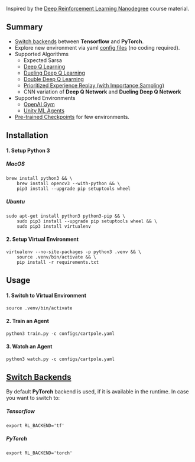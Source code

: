 Inspired by the [Deep Reinforcement Learning Nanodegree](https://udacity.com/course/deep-learning-nanodegree--nd101) course material.


## Summary

* [Switch backends](#switch-backends) between **Tensorflow** and **PyTorch**.
* Explore new environment via yaml [config files](configs/) (no coding required).
* Supported Algorithms
   - Expected Sarsa
   - [Deep Q Learning](https://web.stanford.edu/class/psych209/Readings/MnihEtAlHassibis15NatureControlDeepRL.pdf)
   - [Dueling Deep Q Learning](https://arxiv.org/abs/1511.06581)
   - [Double Deep Q Learning](https://arxiv.org/abs/1509.06461)
   - [Prioritized Experience Replay (with Importance Sampling)](https://arxiv.org/abs/1511.05952)
   - CNN variation of **Deep Q Network** and **Dueling Deep Q Network** 
* Supported Environments
   - [OpenAI Gym](https://github.com/openai/gym)
   - [Unity ML Agents](https://github.com/Unity-Technologies/ml-agents)
* [Pre-trained Checkpoints](checkpoints/) for few environments.

## Installation

#### 1. Setup Python 3 

##### MacOS
```shell
brew install python3 && \
    brew install opencv3 --with-python && \
    pip3 install --upgrade pip setuptools wheel
```

##### Ubuntu
```shell
sudo apt-get install python3 python3-pip && \
    sudo pip3 install --upgrade pip setuptools wheel && \
    sudo pip3 install virtualenv
```

#### 2. Setup Virtual Environment
```shell
virtualenv --no-site-packages -p python3 .venv && \
    source .venv/bin/activate && \
    pip install -r requirements.txt
```

## Usage

#### 1. Switch to Virtual Environment 
```shell
source .venv/bin/activate
```

#### 2. Train an Agent
```shell
python3 train.py -c configs/cartpole.yaml
```

#### 3. Watch an Agent
```shell
python3 watch.py -c configs/cartpole.yaml
```


## [Switch Backends](#switch-backends)

By default **PyTorch** backend is used, if it is available in the runtime. 
In case you want to switch to:
##### Tensorflow
```shell
export RL_BACKEND='tf'
``` 

##### PyTorch
```shell
export RL_BACKEND='torch'
``` 
